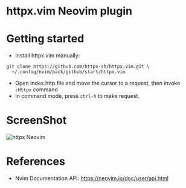 httpx.vim Neovim plugin
====================

# Getting started

* Install httpx.vim manually: 

```
git clone https://github.com/httpx-sh/httpx.vim.git \
  ~/.config/nvim/pack/github/start/httpx.vim
```

* Open index.http file and move the cursor to a request, then invoke `:Httpx` command
* In command mode, press `ctrl-h` to make request.

# ScreenShot

![httpx Neovim](./doc/screen.png)

# References

* Nvim Documentation API: https://neovim.io/doc/user/api.html
